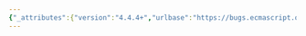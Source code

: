 ```yaml
---
{"_attributes":{"version":"4.4.4+","urlbase":"https://bugs.ecmascript.org/","maintainer":"dherman@mozilla.com"},"bug":{"bug_id":2172,"creation_ts":"2013-11-02 03:23:00 -0700","short_desc":"22.2.1.3 %TypedArray%: Unusual use of \"Assert\"","delta_ts":"2013-11-08 13:08:38 -0800","product":"Draft for 6th Edition","component":"editorial issue","version":"Rev 20: October 28, 2013 Draft","rep_platform":"All","op_sys":"All","bug_status":"RESOLVED","resolution":"FIXED","priority":"Normal","bug_severity":"normal","everconfirmed":true,"reporter":{"uid":"andrebargull","name":"André Bargull"},"assigned_to":{"uid":"allen","name":"Allen Wirfs-Brock"},"long_desc":[{"commentid":6373,"comment_count":0,"who":{"uid":"andrebargull","name":"André Bargull"},"bug_when":"2013-11-02 03:23:38 -0700","thetext":"22.2.1.3 %TypedArray% ( array ), step 22:\n\nChange \"Assert\" to \"Note\"."},{"commentid":6383,"comment_count":1,"who":{"uid":"allen","name":"Allen Wirfs-Brock"},"bug_when":"2013-11-02 11:41:37 -0700","thetext":"fixed in rev21 editor's draft"},{"commentid":6496,"comment_count":2,"who":{"uid":"allen","name":"Allen Wirfs-Brock"},"bug_when":"2013-11-08 13:08:38 -0800","thetext":"fixed in rev21 draft"}]}}
---
```

